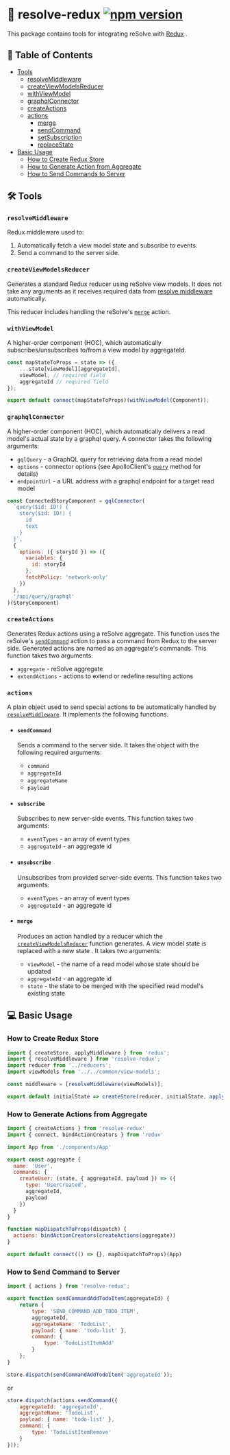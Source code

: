 # **🔩 resolve-redux** [![npm version](https://badge.fury.io/js/resolve-redux.svg)](https://badge.fury.io/js/resolve-redux)

This package contains tools for integrating reSolve with [Redux](http://redux.js.org/) .
## **📑 Table of Contents**
* [Tools](#-tools)
  * [resolveMiddleware](#resolvemiddleware)
  * [createViewModelsReducer](#createviewmodelsreducer)
  * [withViewModel](#withviewmodel)
  * [graphqlConnector](#graphqlconnector)
  * [createActions](#createactions)
  * [actions](#actions)
    * [merge](#merge)
    * [sendCommand](#sendcommand)
    * [setSubscription](#setsubscription)
    * [replaceState](#replaceState)
* [Basic Usage](#-basic-usage)
  * [How to Create Redux Store](#how-to-create-redux-store)
  * [How to Generate Action from Aggregate](#how-to-generate-action-from-aggregate)
  * [How to Send Commands to Server](#how-to-send-commands-to-server)

## 🛠 Tools
### `resolveMiddleware`  
 
  Redux middleware used to:  

  1) Automatically fetch a view model state and subscribe to events. 
  2) Send a command to the server side.

### `createViewModelsReducer`  

  Generates a standard Redux reducer using reSolve view models. It does not take any arguments as it receives required data from [resolve middleware](#resolvemiddleware) automatically.  

  This reducer includes handling the reSolve's [`merge`](#merge) action.

### `withViewModel`  
  A higher-order component (HOC), which automatically subscribes/unsubscribes to/from a view model by aggregateId.

```js
const mapStateToProps = state => ({
	...state[viewModel][aggregateId],
    viewModel, // required field
    aggregateId // required field
});

export default connect(mapStateToProps)(withViewModel(Component));
```

### `graphqlConnector`
  A higher-order component (HOC), which automatically delivers a read model's actual state by a graphql query. A connector takes the following arguments:
  * `gqlQuery` - a GraphQL query for retrieving data from a read model
  * `options` - connector options (see ApolloClient's [`query`](https://www.apollographql.com/docs/react/reference/index.html#ApolloClient.query) method  for details)
  * `endpointUrl` - a URL address with a graphql endpoint for a target read model

```js
const ConnectedStoryComponent = gqlConnector(
  `query($id: ID!) {
    story($id: ID!) {
      id
      text
    }
  }`,
  {
    options: ({ storyId }) => ({
      variables: {
        id: storyId
      },
      fetchPolicy: 'network-only'
    })
  },
  '/api/query/graphql'
)(StoryComponent)
```

### `createActions`   

  Generates Redux actions using a reSolve aggregate. This function uses the reSolve's [`sendCommand`](#sendcommand) action to pass a command from Redux to the server side. Generated actions are named as an aggregate's commands. This function takes two arguments:
  * `aggregate` -  reSolve aggregate 
  * `extendActions` - actions to extend or redefine resulting actions

### `actions`  

  A plain object used to send special actions to be automatically handled by [`resolveMiddleware`](#resolvemiddleware). It implements the following functions.
  
  * #### `sendCommand`  
    Sends a command to the server side. It takes the object with the following required arguments:  
    *  `command` 
    *  `aggregateId` 
    *  `aggregateName`
    *  `payload`
        
  * #### `subscribe`  
  
    Subscribes to new server-side events. This function takes two arguments:
     *  `eventTypes` - an array of event types
    *  `aggregateId` - an aggregate id

 * #### `unsubscribe`  
  
    Unsubscribes from provided server-side events. This function takes two arguments:
    *  `eventTypes` - an array of event types
    *  `aggregateId` - an aggregate id


 * #### `merge`  
    
    Produces an action handled by a reducer which the [`createViewModelsReducer`](#createviewmodelsreducer) function generates. A view model state is replaced with a new state
. It takes two arguments:
    *  `viewModel` -  the name of a read model whose state should be updated  
    *  `aggregateId` - an aggregate id
    *  `state` - the state to be merged with the specified read model's existing state  


## 💻 Basic Usage

### How to Create Redux Store

  ``` js
import { createStore, applyMiddleware } from 'redux';
import { resolveMiddleware } from 'resolve-redux';
import reducer from '../reducers';
import viewModels from '../../common/view-models';

const middleware = [resolveMiddleware(viewModels)];

export default initialState => createStore(reducer, initialState, applyMiddleware(...middleware));
  ```

### How to Generate Actions from Aggregate
```js
import { createActions } from 'resolve-redux'
import { connect, bindActionCreators } from 'redux'

import App from './components/App'

export const aggregate {
  name: 'User',
  commands: {
    createUser: (state, { aggregateId, payload }) => ({
      type: 'UserCreated',
      aggregateId,
      payload
    })
  }
}

function mapDispatchToProps(dispatch) {
  actions: bindActionCreators(createActions(aggregate))
}

export default connect(() => {}, mapDispatchToProps)(App)
```

### How to Send Command to Server
```js
import { actions } from 'resolve-redux';

export function sendCommandAddTodoItem(aggregateId) {
    return {
        type: 'SEND_COMMAND_ADD_TODO_ITEM',
        aggregateId,
        aggregateName: 'TodoList',
        payload: { name: 'todo-list' },
        command: {
            type: 'TodoListItemAdd'
        }
    };
}

store.dispatch(sendCommandAddTodoItem('aggregateId'));
```
or
```js
store.dispatch(actions.sendCommand({
    aggregateId: 'aggregateId',
    aggregateName: 'TodoList',
    payload: { name: 'todo-list' },
    command: {
        type: 'TodoListItemRemove'
    }
}));
```
